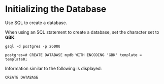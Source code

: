 # Initializing the Database<a name="EN-US_TOPIC_0270171709"></a>

Use SQL to create a database.

When using an SQL statement to create a database, set the character set to  **GBK**.

```
gsql -d postgres -p 26000
```

```
postgres=# CREATE DATABASE mydb WITH ENCODING 'GBK' template = template0;
```

Information similar to the following is displayed:

```
CREATE DATABASE
```

